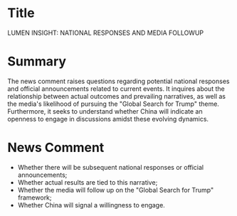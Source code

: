 # Title
LUMEN INSIGHT: NATIONAL RESPONSES AND MEDIA FOLLOWUP

# Summary
The news comment raises questions regarding potential national responses and official announcements related to current events. It inquires about the relationship between actual outcomes and prevailing narratives, as well as the media's likelihood of pursuing the "Global Search for Trump" theme. Furthermore, it seeks to understand whether China will indicate an openness to engage in discussions amidst these evolving dynamics.

# News Comment
- Whether there will be subsequent national responses or official announcements;  
- Whether actual results are tied to this narrative;  
- Whether the media will follow up on the "Global Search for Trump" framework;  
- Whether China will signal a willingness to engage.
